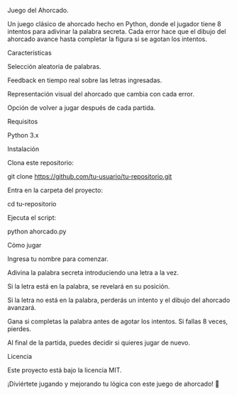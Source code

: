 Juego del Ahorcado.

Un juego clásico de ahorcado hecho en Python, donde el jugador tiene 8 intentos para adivinar la palabra secreta. Cada error hace que el dibujo del ahorcado avance hasta completar la figura si se agotan los intentos.

Características

Selección aleatoria de palabras.

Feedback en tiempo real sobre las letras ingresadas.

Representación visual del ahorcado que cambia con cada error.

Opción de volver a jugar después de cada partida.

Requisitos

Python 3.x

Instalación

Clona este repositorio:

git clone https://github.com/tu-usuario/tu-repositorio.git

Entra en la carpeta del proyecto:

cd tu-repositorio

Ejecuta el script:

python ahorcado.py

Cómo jugar

Ingresa tu nombre para comenzar.

Adivina la palabra secreta introduciendo una letra a la vez.

Si la letra está en la palabra, se revelará en su posición.

Si la letra no está en la palabra, perderás un intento y el dibujo del ahorcado avanzará.

Gana si completas la palabra antes de agotar los intentos. Si fallas 8 veces, pierdes.

Al final de la partida, puedes decidir si quieres jugar de nuevo.

Licencia

Este proyecto está bajo la licencia MIT.

¡Diviértete jugando y mejorando tu lógica con este juego de ahorcado! 🎉
